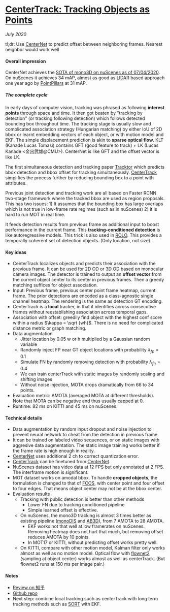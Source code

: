 # [CenterTrack: Tracking Objects as Points](https://arxiv.org/abs/2004.01177)

_July 2020_

tl;dr: Use [CenterNet](centernet.md) to predict offset between neighboring frames. Nearest neighbor would work well 

#### Overall impression
CenterNet achieves the [SOTA of mono3D on nuScenes as of 07/04/2020](https://www.nuscenes.org/object-detection?externalData=all&mapData=all&modalities=Camera). On nuScenes it achieves 34 mAP, almost as good as LIDAR based approach one year ago by [PointPillars](pointpillars.md) at 31 mAP. 


##### The complete cycle
In early days of computer vision, tracking was phrased as following **interest points** through space and time. It then got beaten by "tracking by detection" (or tracking following detection) which follows detected bounding box throughout time. The tracking stage is usually slow and complicated association strategy (Hungarian matching) by either IoU of 2D bbox or learnt embedding vectors of each object, or with motion model and EKF. The simple displacement prediction is akin to **sparse optical flow**. KLT (Kanade Lucas Tomasi) contains GFT (good feature to track) + LK (Lucas Kanade <金出武雄@CMU>). CenterNet is like GFT and the offset vector is like LK.

The first simultaneous detection and tracking paper [Tracktor](tracktor.md) which predicts bbox detection and bbox offset for tracking simultaneously. [CenterTrack](centertrack.md) simplifies the process further by reducing bounding box to a point with attributes. 

Previous joint detection and tracking work are all based on Faster RCNN two-stage framework where the tracked bbox are used as region proposals. This has two issues: 1) It assumes that the bounding box has large overlaps which is not true in low-frame rate regimes (such as in nuScenes) 2) it is hard to run MOT in real time. 

It feeds detection results from previous frame as additional input to boost performance in the current frame. This **tracking-conditioned detection** is like autoregressive models. This trick is also used in [ROLO](rolo.md). This provides a temporally coherent set of detection objects. (Only location, not size). 

#### Key ideas
- CenterTrack localizes objects and predicts their association with the previous frame. It can be used for 2D OD or 3D OD based on monocular camera images. The detector is trained to output an **offset vector** from the current object center to its center in previous frames. Then a greedy matching suffices for object association. 
- Input: Previous frame, previous center point frame heatmap, current frame. The prior detections are encoded as a class-agnostic single channel heatmap. The rendering is the same as detection GT encoding.
- CenterTrack is a **local** tracker, in that it identifies across consecutive frames without reestablishing association across temporal gaps. 
- Association with offset: greedily find object with the highest conf score within a radius $\kappa = \sqrt {wh}$. There is no need for complicated distance metric or graph matching.
- Data augmentation
	- Jitter location by 0.05 w or h multiplied by a Gaussian random variable
	- Randomly inject FP near GT object locations with probability $\lambda_{fp} = 0.1$
	- Simulate FN by randomly removing detection with probability $\lambda_{fn} = 0.4$
	- We can train centerTrack with static images by randomly scaling and shifting images
	- Without noise injection, MOTA drops dramatically from 66 to 34 points.
- Evaluation metric: AMOTA (averaged MOTA at different thresholds). Note that MOTA can be negative and thus usually capped at 0.
- Runtime: 82 ms on KITTI and 45 ms on nuScenes.

#### Technical details
- Data augmentation by random input dropout and noise injection to prevent neural network to cheat from the detection in previous frame. 
- It can be trained on labeled video sequences, or on static images with aggresive data augmentation. The static image training works better if the frame rate is high enough in reality.
- [CenterNet](centernet.md) uses additional 2 ch to correct quantization error. 
- [CenterTrack](centertrack.md) can be finetuned from [CenterNet](centernet.md).
- NuScenes dataset has video data at 12 FPS but only annotated at 2 FPS. The interframe motion is significant.
- MOT dataset works on amodal bbox. To handle **cropped objects**, the formulation is changed to that of [FCOS](fcos.md), with center point and four offset to four edges. That means object center may not be at the bbox center.
- Evaluation results
	- Tracking with public detection is better than other methods
		- Lower FN due to tracking conditioned pipeline
		- Simple learned offset is effective.
	- On nuScenes, the mono3D tracking is almost 3 times better as existing pipeline ([monoDIS](monodis.md) and [AB3D](ab3d.md)), from 7 AMOTA to 28 AMOTA.
		- EKF works not that well at low framerates on nuScenes. Removing heatmap does not hurt that much, but removing offset reduces AMOTA by 10 points. 
		- In MOT17 or KITTI, without predicting offset works pretty well. 
	- On KITTI, compare with other motion model, Kalman filter only works almost as well as no motion model. Optical flow with [flownet2](flownet2.md) (sampling at object center) works almost as well as centerTrack. (But flownet2 runs at 150 ms per image pair.)



#### Notes
- [Review on 知乎](https://zhuanlan.zhihu.com/p/125395219)
- [Github repo](https://github.com/xingyizhou/CenterTrack)
- Next step: combine local tracking such as centerTrack with long term tracking methods such as [SORT](sort.md) with EKF.

